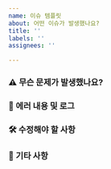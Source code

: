 ```yaml
---
name: 이슈 템플릿
about: 어떤 이슈가 발생했나요?
title: ''
labels: ''
assignees: ''

---
```


### ⚠ 무슨 문제가 발생했나요?



### 📄 에러 내용 및 로그



### 🛠 수정해야 할 사항



### 🌊 기타 사항
